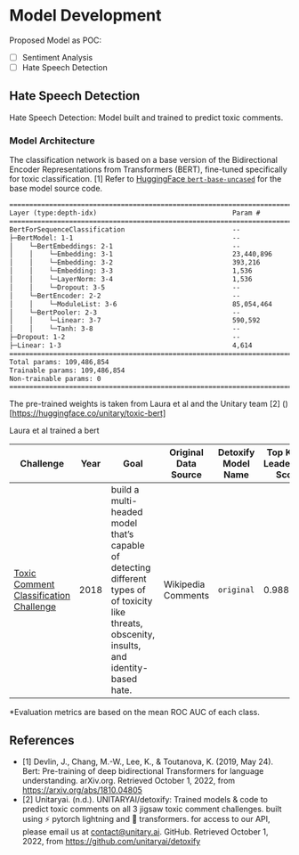 # Model Development

Proposed Model as POC:

- [ ] Sentiment Analysis
- [ ] Hate Speech Detection

## Hate Speech Detection

Hate Speech Detection: Model built and trained to predict toxic comments.

### Model Architecture

The classification network is based on a base version of the Bidirectional Encoder Representations from Transformers (BERT), fine-tuned specifically for toxic classification. [1] Refer to [HuggingFace `bert-base-uncased`](https://huggingface.co/bert-base-uncased) for the base model source code.

```txt
================================================================================
Layer (type:depth-idx)                                  Param #
================================================================================
BertForSequenceClassification                           --
├─BertModel: 1-1                                        --
│    └─BertEmbeddings: 2-1                              --
│    │    └─Embedding: 3-1                              23,440,896
│    │    └─Embedding: 3-2                              393,216
│    │    └─Embedding: 3-3                              1,536
│    │    └─LayerNorm: 3-4                              1,536
│    │    └─Dropout: 3-5                                --
│    └─BertEncoder: 2-2                                 --
│    │    └─ModuleList: 3-6                             85,054,464
│    └─BertPooler: 2-3                                  --
│    │    └─Linear: 3-7                                 590,592
│    │    └─Tanh: 3-8                                   --
├─Dropout: 1-2                                          --
├─Linear: 1-3                                           4,614
================================================================================
Total params: 109,486,854
Trainable params: 109,486,854
Non-trainable params: 0
================================================================================
```

The pre-trained weights is taken from Laura et al and the Unitary team [2] ()[https://huggingface.co/unitary/toxic-bert]

Laura et al trained a bert

| Challenge | Year | Goal | Original Data Source | Detoxify Model Name | Top Kaggle Leaderboard Score* | Detoxify Score* |
|-|-|-|-|-|-|-|
| [Toxic Comment Classification Challenge](https://www.kaggle.com/c/jigsaw-toxic-comment-classification-challenge) | 2018 |  build a multi-headed model that’s capable of detecting different types of of toxicity like threats, obscenity, insults, and identity-based hate. | Wikipedia Comments | `original` | 0.98856 | 0.98636 |

*Evaluation metrics are based on the mean ROC AUC of each class.

## References

- [1] Devlin, J., Chang, M.-W., Lee, K., &amp; Toutanova, K. (2019, May 24). Bert: Pre-training of deep bidirectional Transformers for language understanding. arXiv.org. Retrieved October 1, 2022, from https://arxiv.org/abs/1810.04805
- [2] Unitaryai. (n.d.). UNITARYAI/detoxify: Trained models &amp; code to predict toxic comments on all 3 jigsaw toxic comment challenges. built using ⚡ pytorch lightning and 🤗 transformers. for access to our API, please email us at contact@unitary.ai. GitHub. Retrieved October 1, 2022, from https://github.com/unitaryai/detoxify
